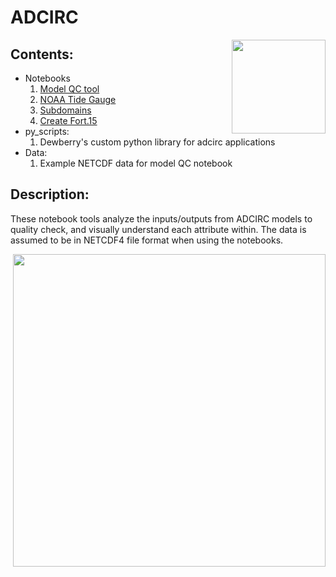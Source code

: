 # ADCIRC
<img style="float:right;" src="https://github.com/tmiesse/adcirc_prod/blob/master/extra/figures/DewberryLogo_RGB.png" width=150px>


## Contents:
- Notebooks
    1. [Model QC tool](https://github.com/tmiesse/adcirc_prod/blob/master/notebooks/ModelQC__v2.ipynb)
    2. [NOAA Tide Gauge](https://github.com/tmiesse/adcirc_prod/blob/master/notebooks/noaa_tide.ipynb)
    3. [Subdomains](https://github.com/tmiesse/adcirc_prod/blob/master/notebooks/subdomain.ipynb)
    4. [Create Fort.15](https://github.com/tmiesse/adcirc_prod/blob/master/notebooks/create_fort15.ipynb)
- py_scripts:
    1. Dewberry's custom python library for adcirc applications
- Data:
    1. Example NETCDF data for model QC notebook

## Description:
These notebook tools analyze the inputs/outputs from ADCIRC models to quality check, and visually understand
each attribute within. The data is assumed to be in NETCDF4 file format when using the notebooks.

<img  style="float:right;" src="https://github.com/tmiesse/adcirc_prod/blob/master/extra/figures/surface_canopy.PNG" width=500px>










